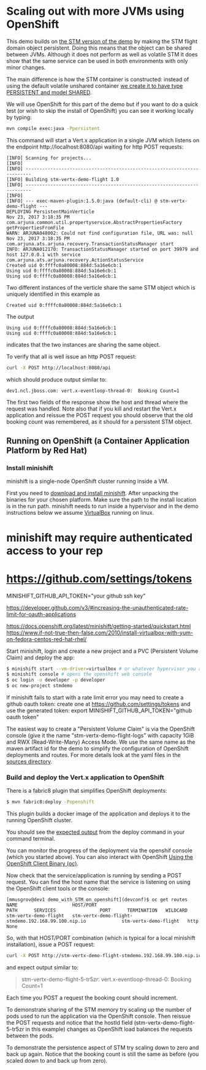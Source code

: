 
# Scaling out with more JVMs using OpenShift

This demo builds on [the STM version of the demo](../demo_with_STM/README.md) by making the
STM flight domain object persistent. Doing
this means that the object can be shared between JVMs. Although it does not perform as well
as volatile STM it does show that the same service can be used in both environments with only
minor changes.

The main difference is how the STM container is constructed: instead of using the default
volatile unshared container [we create it to have type PERSISTENT and model SHARED](src/main/java/io/narayana/devconf/Helper.java#L22).

We will use OpenShift for this part of the demo but if you want to do a quick test (or wish
to skip the install of OpenShift) you can see it working locally by typing:

```bash
mvn compile exec:java -Ppersistent
```

This command will start a Vert.x application in a single JVM which listens on the endpoint http://localhost:8080/api waiting for http POST requests:

```
[INFO] Scanning for projects...
[INFO]                                                                         
[INFO] ------------------------------------------------------------------------
[INFO] Building stm-vertx-demo-flight 1.0
[INFO] ------------------------------------------------------------------------
[INFO] 
[INFO] --- exec-maven-plugin:1.5.0:java (default-cli) @ stm-vertx-demo-flight ---
DEPLOYING PersistentMainVerticle
Nov 23, 2017 3:18:35 PM com.arjuna.common.util.propertyservice.AbstractPropertiesFactory getPropertiesFromFile
WARN: ARJUNA048002: Could not find configuration file, URL was: null
Nov 23, 2017 3:18:35 PM com.arjuna.ats.arjuna.recovery.TransactionStatusManager start
INFO: ARJUNA012170: TransactionStatusManager started on port 39979 and host 127.0.0.1 with service com.arjuna.ats.arjuna.recovery.ActionStatusService
Created uid 0:ffffc0a80008:884d:5a16e6cb:1
Using uid 0:ffffc0a80008:884d:5a16e6cb:1
Using uid 0:ffffc0a80008:884d:5a16e6cb:1
```

Two different instances of the verticle share the same STM object which is uniquely identified in this example as

```
Created uid 0:ffffc0a80008:884d:5a16e6cb:1
```

The output

```
Using uid 0:ffffc0a80008:884d:5a16e6cb:1
Using uid 0:ffffc0a80008:884d:5a16e6cb:1
```

indicates that the two instances are sharing the same object.

To verify that all is well issue an http POST request:

```bash
curl -X POST http://localhost:8080/api
```

which should produce output similar to:

```
dev1.ncl.jboss.com: vert.x-eventloop-thread-0:  Booking Count=1
```

The first two fields of the response show the host and thread where the request was handled.
Note also that if you kill and restart the Vert.x application and reissue the POST request
you should observe that the old booking count was remembered, as it should for a persistent
STM object.

## Running on OpenShift (a Container Application Platform by Red Hat)

### Install minishift

minishift is a single-node OpenShift cluster running inside a VM.

First you need to [download and install minishift](https://docs.openshift.org/latest/minishift/getting-started/installing.html). After unpacking the binaries for your chosen platform. Make sure
the path to the install location is in the run path. minishift needs to run inside a hypervisor
and in the demo instructions below we assume [VirtualBox](https://www.virtualbox.org/wiki/Downloads) running on linux.

# minishift may require authenticated access to your rep
# https://github.com/settings/tokens
MINISHIFT_GITHUB_API_TOKEN="your github ssh key"

https://developer.github.com/v3/#increasing-the-unauthenticated-rate-limit-for-oauth-applications

https://docs.openshift.org/latest/minishift/getting-started/quickstart.html
https://www.if-not-true-then-false.com/2010/install-virtualbox-with-yum-on-fedora-centos-red-hat-rhel/


Start minishift, login and create a new project and a PVC (Persistent Volume Claim) and deploy
the app:

```bash
$ minishift start --vm-driver=virtualbox # or whatever hypervisor you are using
$ minishift console # opens the openshift web console
$ oc login -u developer -p developer
$ oc new-project stmdemo
```

If minishift fails to start with a rate limit error you may need to create a github oauth token: 
create one at https://github.com/settings/tokens and use the generated token:
export MINISHIFT_GITHUB_API_TOKEN="github oauth token"

The easiest way to create a "Persistent Volume Claim" is via the OpenShift console (give it
the name "stm-vertx-demo-flight-logs" with capacity 1GiB and RWX (Read-Write-Many) Access Mode.
We use the same name as the
maven artifact id for the demo to simplify the configuration of OpenShift deployments and routes.
For more details look at the yaml files in the [sources directory](src/main/fabric8).

### Build and deploy the Vert.x application to OpenShift

There is a fabric8 plugin that simplifies OpenShift deployments:

```bash
$ mvn fabric8:deploy -Popenshift
```

This plugin builds a docker image of the application and deploys it to the running OpenShift
cluster.

You should see the [expected output](deploy-output.txt) from the deploy command in your
command terminal.

You can monitor the progress of the deployment via the openshif console (which you started
above). You can also interact with OpenShift [Using the OpenShift Client Binary (oc)](https://docs.openshift.org/latest/minishift/openshift/openshift-client-binary.html).

Now check that the service/application is running by sending a POST request. You can find
the host name that the service is listening on using the OpenShift client tools or the console:

```
[mmusgrov@dev1 demo_with_STM_on_openshift](devconf)$ oc get routes
NAME                    HOST/PORT                                             PATH      SERVICES                PORT      TERMINATION   WILDCARD
stm-vertx-demo-flight   stm-vertx-demo-flight-stmdemo.192.168.99.100.nip.io             stm-vertx-demo-flight   http                    None
```

So, with that HOST/PORT combination (which is typical for a local minishift installation), issue a POST request:

```bash
curl -X POST http://stm-vertx-demo-flight-stmdemo.192.168.99.100.nip.io/api
```

and expect output similar to:

> stm-vertx-demo-flight-5-tr5zr: vert.x-eventloop-thread-0:  Booking Count=1

Each time you POST a request the booking count should increment.

To demonstrate sharing of the STM memory try scaling up the number of pods used to run the
application via the OpenShift console. Then reissue the POST requests and notice that the
hostId field (stm-vertx-demo-flight-5-tr5zr in this example) changes as OpenShift load
balances the requests between the pods.

To demonstrate the persistence aspect of STM try scaling down to zero and back up again.
Notice that the booking count is still the same as before (you scaled down to and back up
from zero).

